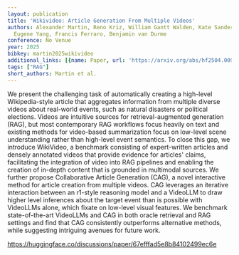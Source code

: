 ```yaml
---
layout: publication
title: 'Wikivideo: Article Generation From Multiple Videos'
authors: Alexander Martin, Reno Kriz, William Gantt Walden, Kate Sanders, Hannah Recknor,
  Eugene Yang, Francis Ferraro, Benjamin van Durme
conference: No Venue
year: 2025
bibkey: martin2025wikivideo
additional_links: [{name: Paper, url: 'https://arxiv.org/abs/hf2504.00939'}]
tags: ["RAG"]
short_authors: Martin et al.
---
```

We present the challenging task of automatically creating a high-level Wikipedia-style article that aggregates information from multiple diverse videos about real-world events, such as natural disasters or political elections. Videos are intuitive sources for retrieval-augmented generation (RAG), but most contemporary RAG workflows focus heavily on text and existing methods for video-based summarization focus on low-level scene understanding rather than high-level event semantics. To close this gap, we introduce WikiVideo, a benchmark consisting of expert-written articles and densely annotated videos that provide evidence for articles' claims, facilitating the integration of video into RAG pipelines and enabling the creation of in-depth content that is grounded in multimodal sources. We further propose Collaborative Article Generation (CAG), a novel interactive method for article creation from multiple videos. CAG leverages an iterative interaction between an r1-style reasoning model and a VideoLLM to draw higher level inferences about the target event than is possible with VideoLLMs alone, which fixate on low-level visual features. We benchmark state-of-the-art VideoLLMs and CAG in both oracle retrieval and RAG settings and find that CAG consistently outperforms alternative methods, while suggesting intriguing avenues for future work.

https://huggingface.co/discussions/paper/67efffad5e8b84102499ec6e
